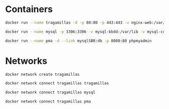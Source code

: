 # Containers
```bash
docker run --name tragamillas -d -p 80:80 -p 443:443 -v nginx-web:/var/www/html:ro -v nginx-conf:/etc/nginx/sites-enabled:ro richarvey/nginx-php-fpm
```
```bash
docker run --name mysql -p 3306:3306 -v mysql-bbdd:/var/lib -v mysql-conf:/etc/mysql -e MYSQL_ROOT_PASSWORD=toor -d mysql
```
```bash
docker run --name pma -d --link mysqlSBR:db -p 8080:80 phpmyadmin
```

# Networks
```bash
docker network create tragamillas
```
```bash
docker network connect tragamillas tragamillas
```
```bash
docker network connect tragamillas mysql
```
```bash
docker network connect tragamillas pma
```